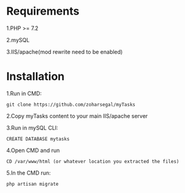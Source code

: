 # Requirements

1.PHP >= 7.2

2.mySQL

3.IIS/apache(mod rewrite need to be enabled)

# Installation

1.Run in CMD:
```
git clone https://github.com/zoharsegal/myTasks
```

2.Copy myTasks content to your main IIS/apache server

3.Run in mySQL CLI:
```
CREATE DATABASE mytasks
```

4.Open CMD and run

```
CD /var/www/html (or whatever location you extracted the files)
```

5.In the CMD run:

```
php artisan migrate
```
